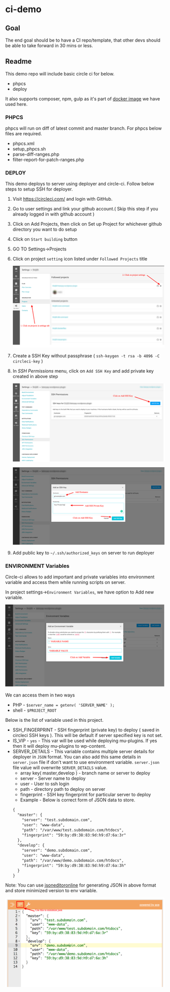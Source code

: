 # ci-demo


## Goal

The end goal should be to have a CI repo/template, that other devs should be able to take forward in 30 mins or less.

## Readme

This demo repo will include basic circle ci for below.

- phpcs
- deploy

It also supports composer, npm, gulp as it's part of [docker image](https://hub.docker.com/r/rtcamp/ci-deployer/tags) we have used here.

### PHPCS

phpcs will run on diff of latest commit and master branch. For phpcs below files are required.

- phpcs.xml
- setup_phpcs.sh
- parse-diff-ranges.php
- filter-report-for-patch-ranges.php

### DEPLOY

This demo deploys to server using deployer and circle-ci. Follow below steps to setup SSH for deployer.

1. Visit https://circleci.com/ and login with GitHub.
1. Go to user settings and link your github account.( Skip this step if you already logged in with github account )
1. Click on Add Projects, then click on Set up Project for whichever github directory you want to do setup
1. Click on `Start building` button
1. GO TO Settings->Projects
1. Click on project `setting` icon listed under `Followed Projects` title
    
    ![Project setting button](./screenshots/project_setting.png)

1. Create a SSH Key without passphrase ( `ssh-keygen -t rsa -b 4096 -C circleci-key` )
1. In _SSH Permissions_ menu, click on `Add SSH Key` and add private key created in above step
    
    ![SSH key setup button](./screenshots/ssh_key_set.png)

    ![SSH key setup button](./screenshots/ssh_key_add.png)

1. Add public key to `~/.ssh/authorized_keys` on server to run deployer

### ENVIRONMENT Variables

Circle-ci allows to add important and private variables into environment variable and access them while running scripts on server.

In project settings->`Environment Variables`, we have option to Add new variable.

![Environment variable set screen](./screenshots/environment_var.png)

We can access them in two ways

- PHP - `$server_name = getenv( 'SERVER_NAME' );`
- shell - `$PROJECT_ROOT`

Below is the list of variable used in this project.

- SSH_FINGERPRINT - SSH fingerprint (private key) to deploy ( saved in circleci SSH keys ). This will be default if server specified key is not set.
- IS_VIP - `yes` - This var will be used while deploying mu-plugins. If yes then it will deploy mu-plugins to wp-content.
- SERVER_DETAILS - This variable contains multiple server details for deployer in `JSON` format. You can also add this same details in `server.json` file if don't want to use environment variable. `server.json` file value will overwrite `SERVER_DETAILS` value.
    - array key( master,develop ) - branch name or server to deploy
    - server - Server name to deploy
    - user - User to ssh login
    - path - directory path to deploy on server
    - fingerprint - SSH key fingerprint for particular server to deploy
    - Example - Below is correct form of JSON data to store.
   ```
   {
     "master": {
       "server": "test.subdomain.com",
       "user": "www-data",
       "path": "/var/www/test.subdomain.com/htdocs",
       "fingerprint": "59:by:d9:38:83:9d:h9:d7:6a:3r"
     },
     "develop": {
       "server": "demo.subdomain.com",
       "user": "www-data",
       "path": "/var/www/demo.subdomain.com/htdocs",
       "fingerprint": "59:by:d9:38:83:9d:h9:d7:6a:3h"
     }
   }
   ```

Note: You can use [jsoneditoronline](https://jsoneditoronline.org) for generating JSON in above format and store minimized version to env variable.

![JSON editor](./screenshots/json_editor.png)
